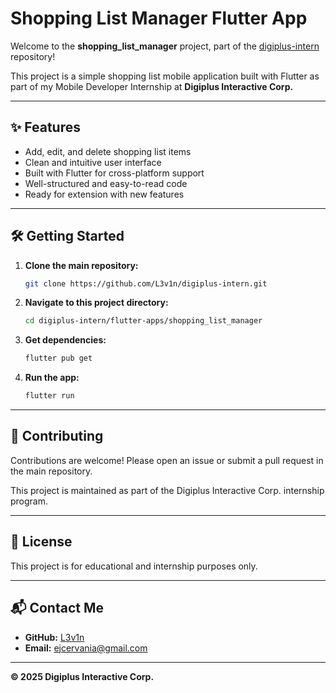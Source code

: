 # Shopping List Manager Flutter App

Welcome to the **shopping_list_manager** project, part of the [digiplus-intern](https://github.com/L3v1n/digiplus-intern) repository!

This project is a simple shopping list mobile application built with Flutter as part of my Mobile Developer Internship at **Digiplus Interactive Corp.**

---

## ✨ Features

- Add, edit, and delete shopping list items
- Clean and intuitive user interface
- Built with Flutter for cross-platform support
- Well-structured and easy-to-read code
- Ready for extension with new features

---

## 🛠️ Getting Started

1. **Clone the main repository:**
   ```sh
   git clone https://github.com/L3v1n/digiplus-intern.git
   ```
2. **Navigate to this project directory:**
   ```sh
   cd digiplus-intern/flutter-apps/shopping_list_manager
   ```
3. **Get dependencies:**
   ```sh
   flutter pub get
   ```
4. **Run the app:**
   ```sh
   flutter run
   ```

---

## 🤝 Contributing

Contributions are welcome! Please open an issue or submit a pull request in the main repository.

This project is maintained as part of the Digiplus Interactive Corp. internship program.

---

## 📄 License

This project is for educational and internship purposes only.

---

## 📬 Contact Me

- **GitHub:** [L3v1n](https://github.com/L3v1n)
- **Email:** ejcervania@gmail.com

---

**© 2025 Digiplus Interactive Corp.**
